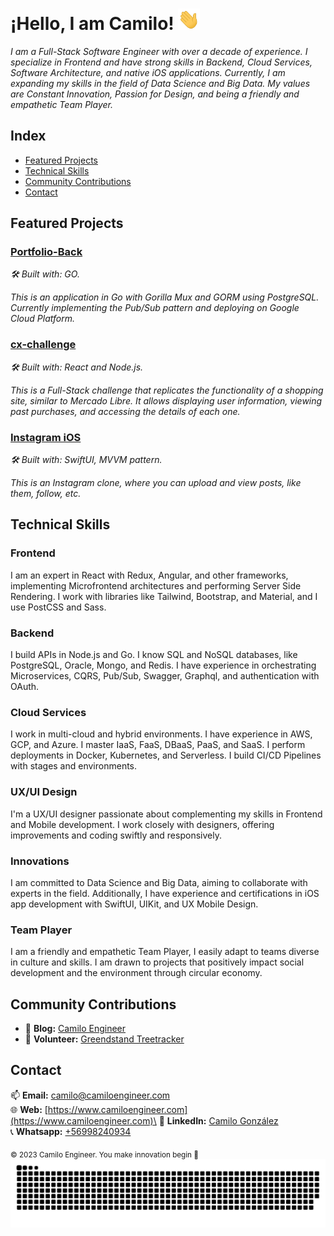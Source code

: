 # ¡Hello, I am Camilo! <img width="35" src="https://github.com/camiloengineer/camiloengineer/blob/main/resources/img/waving.gif" alt="hand" />

_I am a Full-Stack Software Engineer with over a decade of experience. I specialize in Frontend and have strong skills in Backend, Cloud Services, Software Architecture, and native iOS applications. Currently, I am expanding my skills in the field of Data Science and Big Data. My values are Constant Innovation, Passion for Design, and being a friendly and empathetic Team Player._

## Index
- [Featured Projects](#featured-projects)
- [Technical Skills](#technical-skills)
- [Community Contributions](#community-contributions)
- [Contact](#contact)

## Featured Projects

### [Portfolio-Back](https://github.com/camiloengineer/portfolio-back)
_🛠️ Built with: GO._

_This is an application in Go with Gorilla Mux and GORM using PostgreSQL. Currently implementing the Pub/Sub pattern and deploying on Google Cloud Platform._

### [cx-challenge](https://github.com/camiloengineer/cx-challenge)
_🛠️ Built with: React and Node.js._

_This is a Full-Stack challenge that replicates the functionality of a shopping site, similar to Mercado Libre. It allows displaying user information, viewing past purchases, and accessing the details of each one._

### [Instagram iOS](https://github.com/camiloengineer/Instagram-ios)
_🛠️ Built with: SwiftUI, MVVM pattern._

_This is an Instagram clone, where you can upload and view posts, like them, follow, etc._

## Technical Skills
### Frontend
I am an expert in React with Redux, Angular, and other frameworks, implementing Microfrontend architectures and performing Server Side Rendering. I work with libraries like Tailwind, Bootstrap, and Material, and I use PostCSS and Sass.

### Backend 
I build APIs in Node.js and Go. I know SQL and NoSQL databases, like PostgreSQL, Oracle, Mongo, and Redis. I have experience in orchestrating Microservices, CQRS, Pub/Sub, Swagger, Graphql, and authentication with OAuth.

### Cloud Services
I work in multi-cloud and hybrid environments. I have experience in AWS, GCP, and Azure. I master IaaS, FaaS, DBaaS, PaaS, and SaaS. I perform deployments in Docker, Kubernetes, and Serverless. I build CI/CD Pipelines with stages and environments.

### UX/UI Design
I'm a UX/UI designer passionate about complementing my skills in Frontend and Mobile development. I work closely with designers, offering improvements and coding swiftly and responsively.

### Innovations
I am committed to Data Science and Big Data, aiming to collaborate with experts in the field. Additionally, I have experience and certifications in iOS app development with SwiftUI, UIKit, and UX Mobile Design.

### Team Player
I am a friendly and empathetic Team Player, I easily adapt to teams diverse in culture and skills. I am drawn to projects that positively impact social development and the environment through circular economy.

## Community Contributions
- 📝 **Blog:** [Camilo Engineer](https://medium.com/@camiloengineer)
- 👥 **Volunteer:** [Greendstand Treetracker](https://github.com/Greenstand/treetracker-ios)

## Contact
📫 **Email:** [camilo@camiloengineer.com](mailto:camilo@camiloengineer.com)\
🌐 **Web:** [https://www.camiloengineer.com](https://www.camiloengineer.com)\
🔗 **LinkedIn:** [Camilo González](https://www.linkedin.com/in/camiloengineer/)\
📞 **Whatsapp:** [+56998240934](https://api.whatsapp.com/send/?phone=56998240934)

<sub>© 2023 Camilo Engineer. You make innovation begin 🚀<sub>
_<img  src="https://github.com/camiloengineer/camiloengineer/blob/main/resources/img/grid-snake.svg" alt="snake" />_

